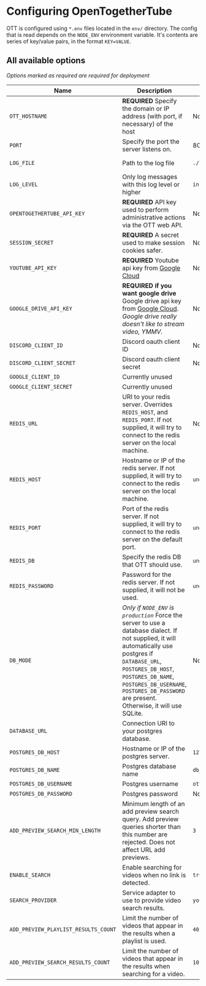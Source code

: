 # Configuring OpenTogetherTube

OTT is configured using `*.env` files located in the `env/` directory. The config that is read depends on the `NODE_ENV` environment variable. It's contents are series of key/value pairs, in the format `KEY=VALUE`.

## All available options

*Options marked as required are required for deployment*

| Name | Description | Default | Expected Values |
|-|-|-|-|
| `OTT_HOSTNAME` | **REQUIRED** Specify the domain or IP address (with port, if necessary) of the host | None | `localhost:8080`, `opentogethertube.com` |
| `PORT` | Specify the port the server listens on. | 8080 | 1-65535 |
| `LOG_FILE` | Path to the log file | `./logs/ott.log` | Any valid, writable path to a file.
| `LOG_LEVEL` | Only log messages with this log level or higher | `info` | `silly`, `debug`, `info`, `warn`, `error`
| `OPENTOGETHERTUBE_API_KEY` | **REQUIRED** API key used to perform administrative actions via the OTT web API. | None | Any alpha-numeric string >= 40 characters
| `SESSION_SECRET` | **REQUIRED** A secret used to make session cookies safer. | None | Any alpha-numeric string >= 80 characters
| `YOUTUBE_API_KEY` | **REQUIRED** Youtube api key from [Google Cloud](https://console.cloud.google.com) | None | A Youtube API key
| `GOOGLE_DRIVE_API_KEY` | **REQUIRED if you want google drive** Google drive api key from [Google Cloud](https://console.cloud.google.com). *Google drive really doesn't like to stream video, YMMV.* | None | A Google Drive API key
| `DISCORD_CLIENT_ID` | Discord oauth client ID | None
| `DISCORD_CLIENT_SECRET` | Discord oauth client secret | None
| `GOOGLE_CLIENT_ID` | Currently unused
| `GOOGLE_CLIENT_SECRET` | Currently unused
| `REDIS_URL` | URI to your redis server. Overrides `REDIS_HOST`, and `REDIS_PORT`. If not supplied, it will try to connect to the redis server on the local machine. | None |
| `REDIS_HOST` | Hostname or IP of the redis server. If not supplied, it will try to connect to the redis server on the local machine. | `undefined` | Hostname or IP
| `REDIS_PORT` | Port of the redis server. If not supplied, it will try to connect to the redis server on the default port. | `undefined` | 1-65535
| `REDIS_DB` | Specify the redis DB that OTT should use. | `undefined` |
| `REDIS_PASSWORD` | Password for the redis server. If not supplied, it will not be used. | `undefined` | string
| `DB_MODE` | *Only if `NODE_ENV` is `production`* Force the server to use a database dialect. If not supplied, it will automatically use postgres if `DATABASE_URL`, `POSTGRES_DB_HOST`, `POSTGRES_DB_NAME`, `POSTGRES_DB_USERNAME`, `POSTGRES_DB_PASSWORD` are present. Otherwise, it will use SQLite. | None | `sqlite`, `postgres`
| `DATABASE_URL` | Connection URI to your postgres database. |
| `POSTGRES_DB_HOST` | Hostname or IP of the postgres server. | `127.0.0.1` | Hostname or IP
| `POSTGRES_DB_NAME` | Postgres database name | `db_opentogethertube_prod` | string
| `POSTGRES_DB_USERNAME` | Postgres username | `ott` | string
| `POSTGRES_DB_PASSWORD` | Postgres password | None | string
| `ADD_PREVIEW_SEARCH_MIN_LENGTH` | Minimum length of an add preview search query. Add preview queries shorter than this number are rejected. Does not affect URL add previews. | `3` | Integer >= 0
| `ENABLE_SEARCH` | Enable searching for videos when no link is detected. | `true` | boolean
| `SEARCH_PROVIDER` | Service adapter to use to provide video search results. | `youtube` | `youtube`
| `ADD_PREVIEW_PLAYLIST_RESULTS_COUNT` | Limit the number of videos that appear in the results when a playlist is used. | `40` | Integer >= 0
| `ADD_PREVIEW_SEARCH_RESULTS_COUNT` | Limit the number of videos that appear in the results when searching for a video. | `10` | Integer >= 0
